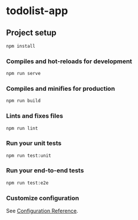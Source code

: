 # todolist-app

## Project setup
```bash
npm install
```

### Compiles and hot-reloads for development
```bash
npm run serve
```

### Compiles and minifies for production
```bash
npm run build
```

### Lints and fixes files
```bash
npm run lint
```

### Run your unit tests
```bash
npm run test:unit
```

### Run your end-to-end tests
```bash
npm run test:e2e
```

### Customize configuration
See [Configuration Reference](https://cli.vuejs.org/config/).
